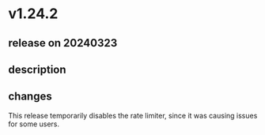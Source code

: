 # v1.24.2

## release on 20240323

## description

## changes

This release temporarily disables the rate limiter, since it was causing issues for some users.

